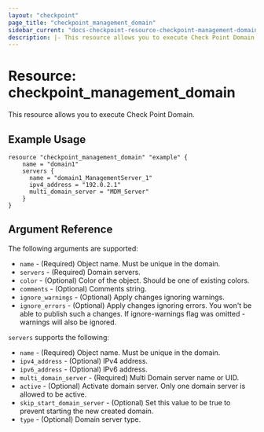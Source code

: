 ```yaml
---
layout: "checkpoint"
page_title: "checkpoint_management_domain"
sidebar_current: "docs-checkpoint-resource-checkpoint-management-domain"
description: |- This resource allows you to execute Check Point Domain.
---
```


# Resource: checkpoint_management_domain

This resource allows you to execute Check Point Domain.

## Example Usage

```hcl
resource "checkpoint_management_domain" "example" {
    name = "domain1"
    servers {
      name = "domain1_ManagementServer_1"
      ipv4_address = "192.0.2.1"
      multi_domain_server = "MDM_Server"
    }
}
```

## Argument Reference

The following arguments are supported:

* `name` - (Required) Object name. Must be unique in the domain.
* `servers` - (Required) Domain servers.
* `color` - (Optional) Color of the object. Should be one of existing colors.
* `comments` - (Optional) Comments string.
* `ignore_warnings` - (Optional) Apply changes ignoring warnings.
* `ignore_errors` - (Optional) Apply changes ignoring errors. You won't be able to publish such a changes. If
  ignore-warnings flag was omitted - warnings will also be ignored.

`servers` supports the following:

* `name` - (Required) Object name. Must be unique in the domain.
* `ipv4_address` - (Optional) IPv4 address.
* `ipv6_address` - (Optional) IPv6 address.
* `multi_domain_server` - (Required) Multi Domain server name or UID.
* `active` - (Optional) Activate domain server. Only one domain server is allowed to be active.
* `skip_start_domain_server` - (Optional) Set this value to be true to prevent starting the new created domain.
* `type` - (Optional) Domain server type.

